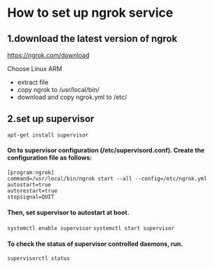 # How to set up ngrok service
## 1.download the latest version of ngrok
https://ngrok.com/download

Choose Linux ARM
* extract file
* copy ngrok to /usr/local/bin/
* download and copy ngrok.yml to /etc/

## 2.set up supervisor
`apt-get install supervisor`

#### On to supervisor configuration (/etc/supervisord.conf). Create the configuration file as follows:
```
[program:ngrok]
command=/usr/local/bin/ngrok start --all --config=/etc/ngrok.yml
autostart=true
autorestart=true
stopsignal=QUIT
```
#### Then, set supervisor to autostart at boot.
`systemctl enable supervisor`
`systemctl start supervisor`

#### To check the status of supervisor controlled daemons, run.
`supervisorctl status`
